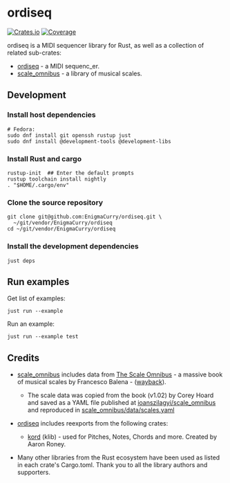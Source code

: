 # ordiseq

[![Crates.io](https://img.shields.io/crates/v/ordiseq?color=blue
)](https://crates.io/crates/ordiseq)
[![Coverage](https://img.shields.io/badge/Coverage-Report-purple)](https://EnigmaCurry.github.io/ordiseq/coverage/master/)

ordiseq is a MIDI sequencer library for Rust, as well as a collection
of related sub-crates:

 * [ordiseq](ordiseq) - a MIDI sequenc_er.
 * [scale_omnibus](scale_omnibus) - a library of musical scales.
 
## Development

### Install host dependencies

```
# Fedora:
sudo dnf install git openssh rustup just
sudo dnf install @development-tools @development-libs
```

### Install Rust and cargo

```
rustup-init  ## Enter the default prompts
rustup toolchain install nightly
. "$HOME/.cargo/env"
```

### Clone the source repository

```
git clone git@github.com:EnigmaCurry/ordiseq.git \
  ~/git/vendor/EnigmaCurry/ordiseq
cd ~/git/vendor/EnigmaCurry/ordiseq
```

### Install the development dependencies

```
just deps
```

## Run examples

Get list of examples:

```
just run --example
```

Run an example:

```
just run --example test
```


## Credits

 * [scale_omnibus](scale_omnibus) includes data from [The Scale
   Omnibus](https://www.saxopedia.com/the-scale-omnibus) - a massive
   book of musical scales by Francesco Balena -
   ([wayback](https://web.archive.org/web/20200220013047/http://www.saxopedia.com/the-scale-omnibus/)).

   * The scale data was copied from the book (v1.02) by Corey Hoard
     and saved as a YAML file published at
     [ioanszilagyi/scale_omnibus](https://github.com/ioanszilagyi/scale_omnibus)
     and reproduced in
     [scale_omnibus/data/scales.yaml](scale_omnibus/data/scales.yaml)

 * [ordiseq](ordiseq) includes reexports from the following crates:

   * [kord](https://crates.io/crates/kord) (klib) - used for Pitches,
     Notes, Chords and more. Created by Aaron Roney.
 
 * Many other libraries from the Rust ecosystem have been used as
   listed in each crate's Cargo.toml. Thank you to all the library
   authors and supporters.
